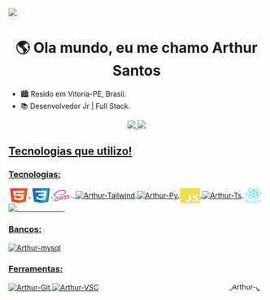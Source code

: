 ![](https://komarev.com/ghpvc/?username=your-github-DevArthurSantos&color=blueviolet)
<h1 align="center">🌎 Ola mundo, eu me chamo Arthur Santos</h1>

 
- 🏙️ Resido em Vitoria-PE, Brasil.
- 📚 Desenvolvedor Jr | Full Stack.
<div align="center">
  <a href="https://github.com/DevArthurSantos">
  <img height="160em" src="https://github-readme-stats.vercel.app/api?username=DevArthurSantos&show_icons=true&theme=dracula&include_all_commits=true&count_private=true"/>
  <img height="160em"src="https://github-readme-stats.vercel.app/api/top-langs/?username=DevArthurSantos&layout=compact&langs_count=7&theme=dracula"/>
</div>
<h2 align="left">Tecnologias que utilizo!</h2>

<h3 align="left">Tecnologias:</h3>
<div style="display: inline_block">
  <img align="center" alt="Arthur-HTML" height="30" width="40" src="https://raw.githubusercontent.com/devicons/devicon/master/icons/html5/html5-original.svg">
  <img align="center" alt="Arthur-CSS" height="30" width="40" src="https://raw.githubusercontent.com/devicons/devicon/master/icons/css3/css3-original.svg">
  <img align="center" alt="Arthur-SCSS" height="30" width="40" src="https://raw.githubusercontent.com/devicons/devicon/master/icons/sass/sass-original.svg">
  <img align="center" alt="Arthur-Tailwind" height="30" width="40" src="https://www.svgrepo.com/show/374118/tailwind.svg">
  <img align="center" alt="Arthur-Py" height="30" width="40" src="https://cdn.worldvectorlogo.com/logos/python-5.svg">
  <img align="center" alt="Arthur-Js" height="30" width="40" src="https://raw.githubusercontent.com/devicons/devicon/master/icons/javascript/javascript-plain.svg">
  <img align="center" alt="Arthur-Ts" height="30" width="40" src="https://cdn.worldvectorlogo.com/logos/typescript.svg">
  <img align="center" alt="Arthur-ReactJs" height="30" width="40" src="https://raw.githubusercontent.com/devicons/devicon/master/icons/react/react-original-wordmark.svg">
  <img align="center" alt="Arthur-NextJs" height="30" width="40" style="color:#fff;" src="https://cdn.worldvectorlogo.com/logos/next-js.svg">
  
<h3 align="left">Bancos:</h3>
 <img align="center" alt="Arthur-mysql" height="30" width="40" src="https://www.vectorlogo.zone/logos/mysql/mysql-ar21.svg">
 
<h3 align="left">Ferramentas:</h3>
  <img align="center" alt="Arthur-Git" height="30" width="40" src="https://cdn.worldvectorlogo.com/logos/git-icon.svg">
  <img align="center" alt="Arthur-VSC" height="30" width="40" src="https://upload.wikimedia.org/wikipedia/commons/9/9a/Visual_Studio_Code_1.35_icon.svg">
  <img align="right"  alt="Arthur-gif" height="150" style="border-radius:50px;" src="https://i.imgur.com/J4gkl6D.gif?width=676&height=676">
</div>
